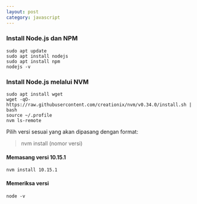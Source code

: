 ```yaml
---
layout: post
category: javascript
---
```


### Install Node.js dan NPM
```
sudo apt update
sudo apt install nodejs
sudo apt install npm
nodejs -v
```

### Install Node.js melalui NVM
```
sudo apt install wget
wget -qO- https://raw.githubusercontent.com/creationix/nvm/v0.34.0/install.sh | bash
source ~/.profile
nvm ls-remote
```
Pilih versi sesuai yang akan dipasang dengan format: 
> nvm install (nomor versi)

#### Memasang versi 10.15.1
```
nvm install 10.15.1
```

#### Memeriksa versi
``` 
node -v 
```